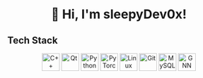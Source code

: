 <h1 align="center">👋 Hi, I'm sleepyDev0x!</h1>

## Tech Stack
<p align="center">
  <!-- C++ -->
  <img src="https://cdn.jsdelivr.net/gh/devicons/devicon/icons/cplusplus/cplusplus-original.svg" alt="C++" width="40" />
  <!-- Qt -->
  <img src="https://cdn.jsdelivr.net/gh/devicons/devicon/icons/qt/qt-original.svg" alt="Qt" width="40" />
  <!-- Python -->
  <img src="https://cdn.jsdelivr.net/gh/devicons/devicon/icons/python/python-original.svg" alt="Python" width="40" />
  <!-- PyTorch -->
  <img src="https://cdn.jsdelivr.net/gh/devicons/devicon/icons/pytorch/pytorch-original.svg" alt="PyTorch" width="40" />
  <!-- Linux -->
  <img src="https://cdn.jsdelivr.net/gh/devicons/devicon/icons/linux/linux-original.svg" alt="Linux" width="40" />
  <!-- Git -->
  <img src="https://cdn.jsdelivr.net/gh/devicons/devicon/icons/git/git-original.svg" alt="Git" width="40" />
  <!-- MySQL -->
  <img src="https://cdn.jsdelivr.net/gh/devicons/devicon/icons/mysql/mysql-original.svg" alt="MySQL" width="40" />
  <!-- GNN (使用 Graphviz 徽章代表 Graph Neural Networks) -->
  <img src="https://img.shields.io/badge/-GNN-9A6CFF?style=flat&logo=graphviz" alt="GNN" height="40" />
</p>

